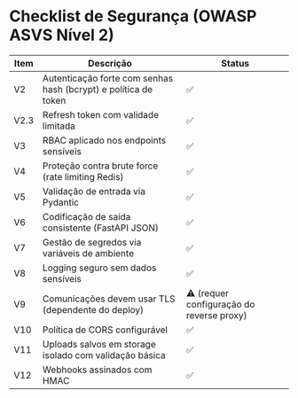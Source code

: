 # Checklist de Segurança (OWASP ASVS Nível 2)

| Item | Descrição | Status |
|------|-----------|--------|
| V2 | Autenticação forte com senhas hash (bcrypt) e política de token | ✅ |
| V2.3 | Refresh token com validade limitada | ✅ |
| V3 | RBAC aplicado nos endpoints sensíveis | ✅ |
| V4 | Proteção contra brute force (rate limiting Redis) | ✅ |
| V5 | Validação de entrada via Pydantic | ✅ |
| V6 | Codificação de saída consistente (FastAPI JSON) | ✅ |
| V7 | Gestão de segredos via variáveis de ambiente | ✅ |
| V8 | Logging seguro sem dados sensíveis | ✅ |
| V9 | Comunicações devem usar TLS (dependente do deploy) | ⚠️ (requer configuração do reverse proxy) |
| V10 | Política de CORS configurável | ✅ |
| V11 | Uploads salvos em storage isolado com validação básica | ✅ |
| V12 | Webhooks assinados com HMAC | ✅ |
